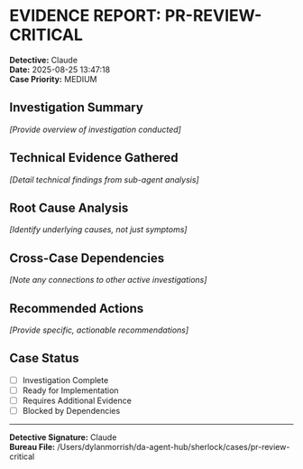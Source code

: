 # EVIDENCE REPORT: PR-REVIEW-CRITICAL

**Detective:** Claude  
**Date:** 2025-08-25 13:47:18  
**Case Priority:** MEDIUM  

## Investigation Summary
*[Provide overview of investigation conducted]*

## Technical Evidence Gathered
*[Detail technical findings from sub-agent analysis]*

## Root Cause Analysis  
*[Identify underlying causes, not just symptoms]*

## Cross-Case Dependencies
*[Note any connections to other active investigations]*

## Recommended Actions
*[Provide specific, actionable recommendations]*

## Case Status
- [ ] Investigation Complete
- [ ] Ready for Implementation  
- [ ] Requires Additional Evidence
- [ ] Blocked by Dependencies

---
**Detective Signature:** Claude  
**Bureau File:** /Users/dylanmorrish/da-agent-hub/sherlock/cases/pr-review-critical
